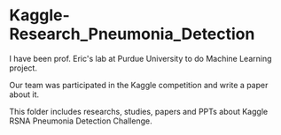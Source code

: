 # Kaggle-Research_Pneumonia_Detection

I have been prof. Eric's lab at Purdue University to do Machine Learning project.

Our team was participated in the Kaggle competition and write a paper about it.

This folder includes researchs, studies, papers and PPTs about Kaggle RSNA Pneumonia Detection Challenge.
